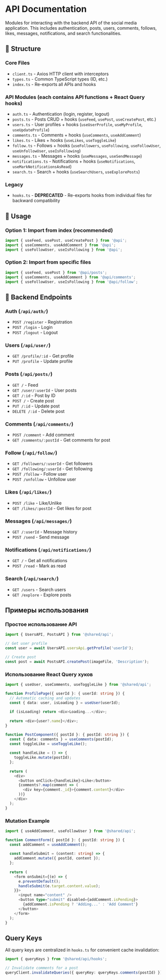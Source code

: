 # API Documentation

Modules for interacting with the backend API of the social media application. This includes authentication, posts, users, comments, follows, likes, messages, notifications, and search functionalities.

## 📁 Structure

### Core Files
- `client.ts` - Axios HTTP client with interceptors
- `types.ts` - Common TypeScript types (ID, etc.)
- `index.ts` - Re-exports all APIs and hooks

### API Modules (each contains API functions + React Query hooks)
- `auth.ts` - Authentication (login, register, logout)
- `posts.ts` - Posts CRUD + hooks (`useFeed`, `usePost`, `useCreatePost`, etc.)
- `users.ts` - User profiles + hooks (`useUserProfile`, `useMyProfile`, `useUpdateProfile`)
- `comments.ts` - Comments + hooks (`useComments`, `useAddComment`)
- `likes.ts` - Likes + hooks (`useLikes`, `useToggleLike`)
- `follow.ts` - Follows + hooks (`useFollowers`, `useFollowing`, `useFollowUser`, `useUnfollowUser`, `useIsFollowing`)
- `messages.ts` - Messages + hooks (`useMessages`, `useSendMessage`)
- `notifications.ts` - Notifications + hooks (`useNotifications`, `useMarkNotificationsAsRead`)
- `search.ts` - Search + hooks (`useSearchUsers`, `useExplorePosts`)

### Legacy
- `hooks.ts` - **DEPRECATED** - Re-exports hooks from individual files for backward compatibility

## 🎯 Usage

### Option 1: Import from index (recommended)
```typescript
import { useFeed, usePost, useCreatePost } from '@api';
import { useComments, useAddComment } from '@api';
import { useFollowUser, useIsFollowing } from '@api';
```

### Option 2: Import from specific files
```typescript
import { useFeed, usePost } from '@api/posts';
import { useComments, useAddComment } from '@api/comments';
import { useFollowUser, useIsFollowing } from '@api/follow';
```

## 🔑 Backend Endpoints

### Auth (`/api/auth/`)
- `POST /register` - Registration
- `POST /login` - Login
- `POST /logout` - Logout

### Users (`/api/user/`)
- `GET /profile/:id` - Get profile
- `PUT /profile` - Update profile

### Posts (`/api/posts/`)
- `GET /` - Feed
- `GET /user/:userId` - User posts
- `GET /:id` - Post by ID
- `POST /` - Create post
- `PUT /:id` - Update post
- `DELETE /:id` - Delete post

### Comments (`/api/comments/`)
- `POST /comment` - Add comment
- `GET /comments/:postId` - Get comments for post

### Follow (`/api/follow/`)
- `GET /followers/:userId` - Get followers
- `GET /following/:userId` - Get following
- `POST /follow` - Follow user
- `POST /unfollow` - Unfollow user

### Likes (`/api/likes/`)
- `POST /like` - Like/Unlike
- `GET /likes/:postId` - Get likes for post

### Messages (`/api/messages/`)
- `GET /:userId` - Message history
- `POST /send` - Send message

### Notifications (`/api/notifications/`)
- `GET /` - Get all notifications
- `POST /read` - Mark as read

### Search (`/api/search/`)
- `GET /users` - Search users
- `GET /explore` - Explore posts

## Примеры использования

### Простое использование API

```typescript
import { UsersAPI, PostsAPI } from '@shared/api';

// Get user profile
const user = await UsersAPI.usersApi.getProfile('userId');

// Create post
const post = await PostsAPI.createPost(imageFile, 'Description');
```

### Использование React Query хуков

```typescript
import { useUser, useComments, useToggleLike } from '@shared/api';

function ProfilePage({ userId }: { userId: string }) {
  // Automatic caching and updates
  const { data: user, isLoading } = useUser(userId);
  
  if (isLoading) return <div>Loading...</div>;
  
  return <div>{user?.name}</div>;
}

function PostComponent({ postId }: { postId: string }) {
  const { data: comments } = useComments(postId);
  const toggleLike = useToggleLike();
  
  const handleLike = () => {
    toggleLike.mutate(postId);
  };
  
  return (
    <div>
      <button onClick={handleLike}>Like</button>
      {comments?.map(comment => (
        <div key={comment._id}>{comment.content}</div>
      ))}
    </div>
  );
}
```

### Mutation Example

```typescript
import { useAddComment, useFollowUser } from '@shared/api';

function CommentForm({ postId }: { postId: string }) {
  const addComment = useAddComment();
  
  const handleSubmit = (content: string) => {
    addComment.mutate({ postId, content });
  };
  
  return (
    <form onSubmit={(e) => {
      e.preventDefault();
      handleSubmit(e.target.content.value);
    }}>
      <input name="content" />
      <button type="submit" disabled={addComment.isPending}>
        {addComment.isPending ? 'Adding...' : 'Add Comment'}
      </button>
    </form>
  );
}
```

## Query Keys

All query keys are centralized in `hooks.ts` for convenient cache invalidation:

```typescript
import { queryKeys } from '@shared/api/hooks';

// Invalidate comments for a post
queryClient.invalidateQueries({ queryKey: queryKeys.comments(postId) });
```
